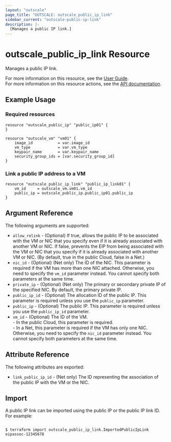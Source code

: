 ```yaml
---
layout: "outscale"
page_title: "OUTSCALE: outscale_public_ip_link"
sidebar_current: "outscale-public-ip-link"
description: |-
  [Manages a public IP link.]
---
```


# outscale_public_ip_link Resource

Manages a public IP link.

For more information on this resource, see the [User Guide](https://docs.outscale.com/en/userguide/About-EIPs.html).  
For more information on this resource actions, see the [API documentation](https://docs.outscale.com/api#3ds-outscale-api-publicip).

## Example Usage

### Required resources

```hcl
resource "outscale_public_ip" "public_ip01" {
}

resource "outscale_vm" "vm01" {
	image_id           = var.image_id
	vm_type            = var.vm_type
	keypair_name       = var.keypair_name
	security_group_ids = [var.security_group_id]
}
```

### Link a public IP address to a VM

```hcl
resource "outscale_public_ip_link" "public_ip_link01" {
	vm_id     = outscale_vm.vm01.vm_id
	public_ip = outscale_public_ip.public_ip01.public_ip
}
```

## Argument Reference

The following arguments are supported:

* `allow_relink` - (Optional) If true, allows the public IP to be associated with the VM or NIC that you specify even if it is already associated with another VM or NIC. If false, prevents the EIP from being associated with the VM or NIC that you specify if it is already associated with another VM or NIC. (By default, true in the public Cloud, false in a Net.)
* `nic_id` - (Optional) (Net only) The ID of the NIC. This parameter is required if the VM has more than one NIC attached. Otherwise, you need to specify the `vm_id` parameter instead. You cannot specify both parameters at the same time.
* `private_ip` - (Optional) (Net only) The primary or secondary private IP of the specified NIC. By default, the primary private IP.
* `public_ip_id` - (Optional) The allocation ID of the public IP. This parameter is required unless you use the `public_ip` parameter.
* `public_ip` - (Optional) The public IP. This parameter is required unless you use the `public_ip_id` parameter.
* `vm_id` - (Optional) The ID of the VM.<br />- In the public Cloud, this parameter is required.<br />- In a Net, this parameter is required if the VM has only one NIC. Otherwise, you need to specify the `nic_id` parameter instead. You cannot specify both parameters at the same time.

## Attribute Reference

The following attributes are exported:

* `link_public_ip_id` - (Net only) The ID representing the association of the public IP with the VM or the NIC.

## Import

A public IP link can be imported using the public IP or the public IP link ID. For example:

```console

$ terraform import outscale_public_ip_link.ImportedPublicIpLink eipassoc-12345678

```
